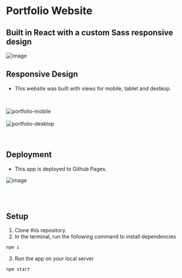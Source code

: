 # Portfolio Website

## Built in React with a custom Sass responsive design

![image](https://user-images.githubusercontent.com/62849940/229952834-3447e90d-7102-4edb-8ec2-0bbc883859db.png)


## Responsive Design

-   This website was built with views for mobile, tablet and destkop.
<br>

![portfolio-mobile](https://user-images.githubusercontent.com/62849940/229951688-192bc880-9d96-45a3-a6de-0b8e3aba8f02.gif)
<br><br>![portfolio-desktop](https://user-images.githubusercontent.com/62849940/229951713-5255e537-168e-4f0a-94b1-1934bdd3cb2c.gif)
<br><br><br>



## Deployment
-  This app is deployed to Github Pages.

![image](https://user-images.githubusercontent.com/62849940/229950752-94aa125d-b1f4-4ca4-a5a6-29981870a897.png)




<br><br>

## Setup

1. Clone this repository.
2. In the terminal, run the following command to install dependencies

```sh
npm i
```

3. Run the app on your local server

```sh
npm start
```

<br><br>


